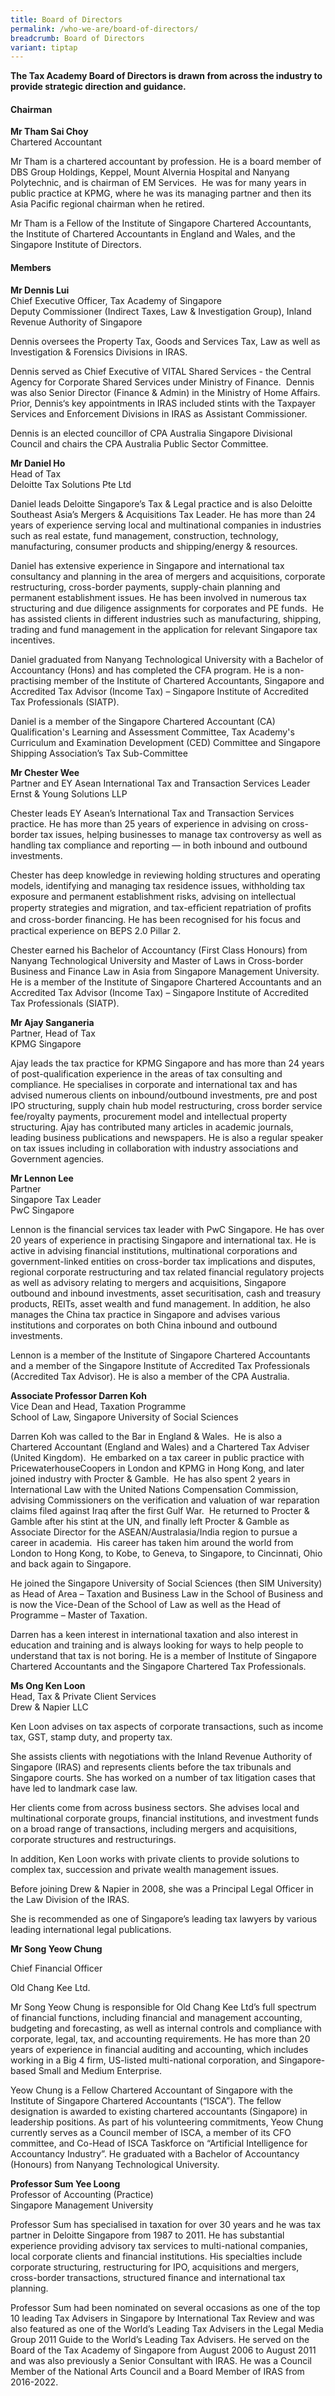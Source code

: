```yaml
---
title: Board of Directors
permalink: /who-we-are/board-of-directors/
breadcrumb: Board of Directors
variant: tiptap
---
```

<p><strong>The Tax Academy Board of Directors is drawn from across the industry to provide strategic direction and guidance.</strong>
</p>
<h4><strong>Chairman</strong></h4>
<p><strong>Mr Tham Sai Choy</strong> 
<br>Chartered Accountant
<br>
</p>
<p>Mr Tham is a chartered accountant by profession. He is a board member
of DBS Group Holdings, Keppel, Mount Alvernia Hospital and Nanyang Polytechnic,
and is chairman of EM Services. &nbsp;He was for many years in public practice
at KPMG, where he was its managing partner and then its Asia Pacific regional
chairman when he retired.</p>
<p>Mr Tham is a Fellow of the Institute of Singapore Chartered Accountants,
the Institute of Chartered Accountants in England and Wales, and the Singapore
Institute of Directors.</p>
<h4><strong>Members</strong></h4>
<p><strong>Mr Dennis Lui</strong> 
<br>Chief Executive Officer, Tax Academy of Singapore
<br>Deputy Commissioner (Indirect Taxes, Law &amp; Investigation Group), Inland
Revenue Authority of Singapore
<br>
</p>
<p>Dennis oversees the Property Tax, Goods and Services Tax, Law as well
as Investigation &amp; Forensics Divisions in IRAS.&nbsp;</p>
<p>Dennis served as Chief Executive of VITAL Shared Services - the Central
Agency for Corporate Shared Services under Ministry of Finance. &nbsp;Dennis
was also&nbsp;Senior Director (Finance &amp; Admin) in the Ministry of
Home Affairs. Prior, Dennis‘s key appointments in IRAS included stints
with the Taxpayer Services and Enforcement Divisions in IRAS as Assistant
Commissioner.</p>
<p>Dennis is an elected councillor of CPA Australia Singapore Divisional
Council and chairs the CPA Australia Public Sector Committee.&nbsp;
<br>
</p>
<p><strong>Mr Daniel Ho</strong> 
<br>Head of Tax
<br>Deloitte Tax Solutions Pte Ltd
<br>
</p>
<p>Daniel leads Deloitte Singapore’s Tax &amp; Legal practice and is also
Deloitte Southeast Asia’s Mergers &amp; Acquisitions Tax Leader. He has
more than 24 years of experience serving local and multinational companies
in industries such as real estate, fund management, construction, technology,
manufacturing, consumer products and shipping/energy &amp; resources.</p>
<p>Daniel has extensive experience in Singapore and international tax consultancy
and planning in the area of mergers and acquisitions, corporate restructuring,
cross-border payments, supply-chain planning and permanent establishment
issues. He has been involved in numerous tax structuring and due diligence
assignments for corporates and PE funds.&nbsp; He has assisted clients
in different industries such as manufacturing, shipping, trading and fund
management in the application for relevant Singapore tax incentives.</p>
<p>Daniel graduated from Nanyang Technological University with a Bachelor
of Accountancy (Hons) and has completed the CFA program. He is a non-practising
member of the Institute of Chartered Accountants, Singapore and Accredited
Tax Advisor (Income Tax) – Singapore Institute of Accredited Tax Professionals
(SIATP).&nbsp;</p>
<p>Daniel is a member of the Singapore Chartered Accountant (CA) Qualification's
Learning and Assessment Committee, Tax Academy's Curriculum and Examination
Development (CED) Committee and Singapore Shipping Association’s Tax Sub-Committee</p>
<p></p>
<p><strong>Mr Chester Wee</strong>
<br>Partner and EY Asean International Tax and Transaction Services Leader
<br>Ernst &amp; Young Solutions LLP</p>
<p>Chester leads EY Asean’s International Tax and Transaction Services practice.
He has more than 25 years of experience in advising on cross-border tax
issues, helping businesses to manage tax controversy as well as handling
tax compliance and reporting — in both inbound and outbound investments.</p>
<p>Chester has deep knowledge in reviewing holding structures and operating
models, identifying and managing tax residence issues, withholding tax
exposure and permanent establishment risks, advising on intellectual property
strategies and migration, and tax-efﬁcient repatriation of proﬁts and cross-border
ﬁnancing. He has been recognised for his focus and practical experience
on BEPS 2.0 Pillar 2.</p>
<p>Chester earned his Bachelor of Accountancy (First Class Honours) from
Nanyang Technological University and Master of Laws in Cross-border Business
and Finance Law in Asia from Singapore Management University. He is a member
of the Institute of Singapore Chartered Accountants and an Accredited Tax
Advisor (Income Tax) – Singapore Institute of Accredited Tax Professionals
(SIATP).</p>
<p></p>
<p><strong>Mr Ajay Sanganeria</strong> 
<br>Partner, Head of Tax
<br>KPMG Singapore
<br>
</p>
<p>Ajay leads the tax practice for KPMG Singapore and has more than 24 years
of post-qualification experience in the areas of tax consulting and compliance.
He specialises in corporate and international tax and has advised numerous
clients on inbound/outbound investments, pre and post IPO structuring,
supply chain hub model restructuring, cross border service fee/royalty
payments, procurement model and intellectual property structuring. Ajay
has contributed many articles in academic journals, leading business publications
and newspapers. He is also a regular speaker on tax issues including in
collaboration with industry associations and Government agencies.
<br>
</p>
<p><strong>Mr Lennon Lee</strong> 
<br>Partner
<br>Singapore Tax Leader
<br>PwC Singapore
<br>
</p>
<p>Lennon is the financial services tax leader with PwC Singapore. He has
over 20 years of experience in practising Singapore and international tax.
He is active in advising financial institutions, multinational corporations
and government-linked entities on cross-border tax implications and disputes,
regional corporate restructuring and tax related financial regulatory projects
as well as advisory relating to mergers and acquisitions, Singapore outbound
and inbound investments, asset securitisation, cash and treasury products,
REITs, asset wealth and fund management. In addition, he also manages the
China tax practice in Singapore and advises various institutions and corporates
on both China inbound and outbound investments.</p>
<p>Lennon is a member of the Institute of Singapore Chartered Accountants
and a member of the Singapore Institute of Accredited Tax Professionals
(Accredited Tax Advisor). He is also a member of the CPA Australia.
<br>
</p>
<p><strong>Associate Professor Darren Koh</strong> 
<br>Vice Dean and Head, Taxation Programme
<br>School of Law, Singapore University of Social Sciences
<br>
</p>
<p>Darren Koh was called to the Bar in England &amp; Wales.&nbsp; He is also
a Chartered Accountant (England and Wales) and a Chartered Tax Adviser
(United Kingdom).&nbsp; He embarked on a tax career in public practice
with PricewaterhouseCoopers in London and KPMG in Hong Kong, and later
joined industry with Procter &amp; Gamble.&nbsp; He has also spent 2 years
in International Law with the United Nations Compensation Commission, advising
Commissioners on the verification and valuation of war reparation claims
filed against Iraq after the first Gulf War.&nbsp; He returned to Procter
&amp; Gamble after his stint at the UN, and finally left Procter &amp;
Gamble as Associate Director for the ASEAN/Australasia/India region to
pursue a career in academia.&nbsp; His career has taken him around the
world from London to Hong Kong, to Kobe, to Geneva, to Singapore, to Cincinnati,
Ohio and back again to Singapore.&nbsp;</p>
<p>He joined the Singapore University of Social Sciences (then SIM University)
as Head of Area – Taxation and Business Law in the School of Business and
is now the Vice-Dean of the School of Law as well as the Head of Programme
– Master of Taxation.</p>
<p>Darren has a keen interest in international taxation and also interest
in education and training and is always looking for ways to help people
to understand that tax is not boring. He is a member of Institute of Singapore
Chartered Accountants and the Singapore Chartered Tax Professionals.</p>
<p></p>
<p><strong>Ms Ong Ken Loon</strong> 
<br>Head, Tax &amp; Private Client Services
<br>Drew &amp; Napier LLC
<br>
</p>
<p>Ken Loon advises on tax aspects of corporate transactions, such as income
tax, GST, stamp duty, and property tax.</p>
<p>She assists clients with negotiations with the Inland Revenue Authority
of Singapore (IRAS) and represents clients before the tax tribunals and
Singapore courts. She has worked on a number of tax litigation cases that
have led to landmark case law.</p>
<p>Her clients come from across business sectors. She advises local and multinational
corporate groups, financial institutions, and investment funds on a broad
range of transactions, including mergers and acquisitions, corporate structures
and restructurings.</p>
<p>In addition, Ken Loon works with private clients to provide solutions
to complex tax, succession and private wealth management issues.</p>
<p>Before joining Drew &amp; Napier in 2008, she was a Principal Legal Officer
in the Law Division of the IRAS.</p>
<p>She is recommended as one of Singapore’s leading tax lawyers by various
leading international legal publications.</p>
<p></p>
<p><strong>Mr Song Yeow Chung</strong>
</p>
<p>Chief Financial Officer</p>
<p>Old Chang Kee Ltd.</p>
<p>Mr Song Yeow Chung is responsible for Old Chang Kee Ltd’s full spectrum
of financial functions, including financial and management accounting,
budgeting and forecasting, as well as internal controls and compliance
with corporate, legal, tax, and accounting requirements. He has more than
20 years of experience in financial auditing and accounting, which includes
working in a Big 4 firm, US-listed multi-national corporation, and Singapore-based
Small and Medium Enterprise.</p>
<p>Yeow Chung is a Fellow Chartered Accountant of Singapore with the Institute
of Singapore Chartered Accountants (“ISCA”). The fellow designation is
awarded to existing chartered accountants (Singapore) in leadership positions.
As part of his volunteering commitments, Yeow Chung currently serves as
a Council member of ISCA, a member of its CFO committee, and Co-Head of
ISCA Taskforce on “Artificial Intelligence for Accountancy Industry”. He
graduated with a Bachelor of Accountancy (Honours) from Nanyang Technological
University.</p>
<p></p>
<p><strong>Professor Sum Yee Loong</strong> 
<br>Professor of Accounting (Practice)
<br>Singapore Management University
<br>
</p>
<p>Professor Sum has specialised in taxation for over 30 years and he was
tax partner in Deloitte Singapore from 1987 to 2011. He has substantial
experience providing advisory tax services to multi-national companies,
local corporate clients and financial institutions. His specialties include
corporate structuring, restructuring for IPO, acquisitions and mergers,
cross-border transactions, structured finance and international tax planning.</p>
<p>Professor Sum had been nominated on several occasions as one of the top
10 leading Tax Advisers in Singapore by International Tax Review and was
also featured as one of the World’s Leading Tax Advisers in the Legal Media
Group 2011 Guide to the World’s Leading Tax Advisers. He served on the
Board of the Tax Academy of Singapore from August 2006 to August 2011 and
was also previously a Senior Consultant with IRAS. He was a Council Member
of the National Arts Council and a Board Member of IRAS from 2016-2022.</p>